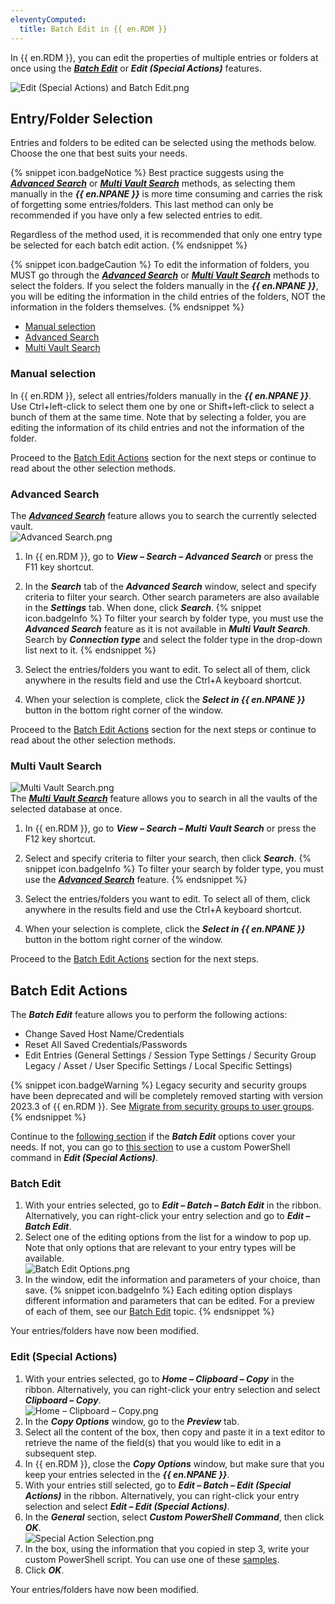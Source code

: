 ```yaml
---
eleventyComputed:
  title: Batch Edit in {{ en.RDM }}
---
```

In {{ en.RDM }}, you can edit the properties of multiple entries or folders at once using the ***[Batch Edit](/rdm/windows/commands/edit/batch/batch-edit/)*** or ***Edit (Special Actions)*** features.  

![Edit (Special Actions) and Batch Edit.png](https://webdevolutions.azureedge.net/docs/en/kb/KB2104.png)

## Entry/Folder Selection 

Entries and folders to be edited can be selected using the methods below. Choose the one that best suits your needs.

{% snippet icon.badgeNotice %}
Best practice suggests using the ***[Advanced Search](#advanced)*** or ***[Multi Vault Search](#multi)*** methods, as selecting them manually in the ***{{ en.NPANE }}*** is more time consuming and carries the risk of forgetting some entries/folders. This last method can only be recommended if you have only a few selected entries to edit.

Regardless of the method used, it is recommended that only one entry type be selected for each batch edit action.
{% endsnippet %}

{% snippet icon.badgeCaution %}
To edit the information of folders, you MUST go through the ***[Advanced Search](#advanced)*** or ***[Multi Vault Search](#multi)*** methods to select the folders. If you select the folders manually in the ***{{ en.NPANE }}***, you will be editing the information in the child entries of the folders, NOT the information in the folders themselves.
{% endsnippet %}

- [Manual selection](#manual)
- [Advanced Search](#advanced)
- [Multi Vault Search](#multi)

### Manual selection 
<a name="manual"></a>

In {{ en.RDM }}, select all entries/folders manually in the ***{{ en.NPANE }}***. Use Ctrl+left-click to select them one by one or Shift+left-click to select a bunch of them at the same time. Note that by selecting a folder, you are editing the information of its child entries and not the information of the folder.

Proceed to the [Batch Edit Actions](#edit) section for the next steps or continue to read about the other selection methods.

### Advanced Search
<a name="advanced"></a>

The ***[Advanced Search](/rdm/windows/commands/view/panels/search/advanced/)*** feature allows you to search the currently selected vault.  
![Advanced Search.png](https://webdevolutions.azureedge.net/docs/en/kb/KB2108.png) 
1. In {{ en.RDM }}, go to ***View – Search – Advanced Search*** or press the F11 key shortcut. 
1. In the ***Search*** tab of the ***Advanced Search*** window, select and specify criteria to filter your search. Other search parameters are also available in the ***Settings*** tab. When done, click ***Search***. 
{% snippet icon.badgeInfo %}
To filter your search by folder type, you must use the ***Advanced Search*** feature as it is not available in ***Multi Vault Search***. Search by ***Connection type*** and select the folder type in the drop-down list next to it. 
{% endsnippet %}  
 
3. Select the entries/folders you want to edit. To select all of them, click anywhere in the results field and use the Ctrl+A keyboard shortcut. 
1. When your selection is complete, click the ***Select in {{ en.NPANE }}*** button in the bottom right corner of the window.  

Proceed to the [Batch Edit Actions](#edit) section for the next steps or continue to read about the other selection methods.

### Multi Vault Search
<a name="multi"></a>

![Multi Vault Search.png](https://webdevolutions.azureedge.net/docs/en/kb/KB2109.png)  
The [***Multi Vault Search***](/rdm/windows/commands/view/panels/search/multi-vault/) feature allows you to search in all the vaults of the selected database at once.

1. In {{ en.RDM }}, go to ***View – Search – Multi Vault Search*** or press the F12 key shortcut. 
1. Select and specify criteria to filter your search, then click ***Search***. 
{% snippet icon.badgeInfo %} 
To filter your search by folder type, you must use the ***[Advanced Search](#advanced)*** feature. 
{% endsnippet %}  
 
3. Select the entries/folders you want to edit. To select all of them, click anywhere in the results field and use the Ctrl+A keyboard shortcut. 
1. When your selection is complete, click the ***Select in {{ en.NPANE }}*** button in the bottom right corner of the window.  

Proceed to the [Batch Edit Actions](#edit) section for the next steps.

## Batch Edit Actions
<a name="edit"></a>

The ***Batch Edit*** feature allows you to perform the following actions:

- Change Saved Host Name/Credentials 
- Reset All Saved Credentials/Passwords 
- Edit Entries (General Settings / Session Type Settings / Security Group Legacy / Asset / User Specific Settings / Local Specific Settings)  

{% snippet icon.badgeWarning %}
Legacy security and security groups have been deprecated and will be completely removed starting with version 2023.3 of {{ en.RDM }}. See [Migrate from security groups to user groups](/kb/remote-desktop-manager/how-to-articles/migration-security-groups-user-groups/).
{% endsnippet %}  

Continue to the [following section](#batchedit) if the ***Batch Edit*** options cover your needs. If not, you can go to [this section](#editspecialactions) to use a custom PowerShell command in ***Edit (Special Actions)***.

### Batch Edit
<a name="batchedit"></a>

1. With your entries selected, go to ***Edit – Batch – Batch Edit*** in the ribbon. Alternatively, you can right-click your entry selection and go to ***Edit – Batch Edit***. 
1. Select one of the editing options from the list for a window to pop up. Note that only options that are relevant to your entry types will be available.  
![Batch Edit Options.png](https://webdevolutions.azureedge.net/docs/en/kb/KB2103.png)  
1. In the window, edit the information and parameters of your choice, than save. 
{% snippet icon.badgeInfo %} 
Each editing option displays different information and parameters that can be edited. For a preview of each of them, see our [Batch Edit](/rdm/windows/commands/edit/batch/batch-edit/) topic.
{% endsnippet %}  
 
Your entries/folders have now been modified.

### Edit (Special Actions)
<a name="editspecialactions"></a>

1. With your entries selected, go to ***Home – Clipboard – Copy*** in the ribbon. Alternatively, you can right-click your entry selection and select ***Clipboard – Copy***.  
![Home – Clipboard – Copy.png](https://webdevolutions.azureedge.net/docs/en/kb/KB2105.png) 
1. In the ***Copy Options*** window, go to the ***Preview*** tab. 
1. Select all the content of the box, then copy and paste it in a text editor to retrieve the name of the field(s) that you would like to edit in a subsequent step. 
1. In {{ en.RDM }}, close the ***Copy Options*** window, but make sure that you keep your entries selected in the ***{{ en.NPANE }}***. 
1. With your entries still selected, go to ***Edit – Batch – Edit (Special Actions)*** in the ribbon. Alternatively, you can right-click your entry selection and select ***Edit – Edit (Special Actions)***. 
1. In the ***General*** section, select ***Custom PowerShell Command***, then click ***OK***.  
![Special Action Selection.png](https://webdevolutions.azureedge.net/docs/en/kb/KB2106.png) 
1. In the box, using the information that you copied in step 3, write your custom PowerShell script. You can use one of these [samples](/rdm/windows/powershell-scripting/custom-powershell-commands/batch-actions-samples/). 
1. Click ***OK***.  

Your entries/folders have now been modified. 